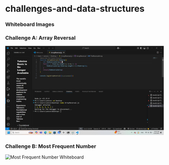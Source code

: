# challenges-and-data-structures
### Whiteboard Images

### Challenge A: Array Reversal  
![Array Reversal Whiteboard](https://github.com/ThekraQaqish/challenges-and-data-structures/blob/main/whiteboard-challenges/ReversalArray.png)

### Challenge B: Most Frequent Number  
![Most Frequent Number Whiteboard](https://github.com/YourUsername/challenges-and-data-structures/blob/main/whiteboard-challenges/most-frequent-number.png)

